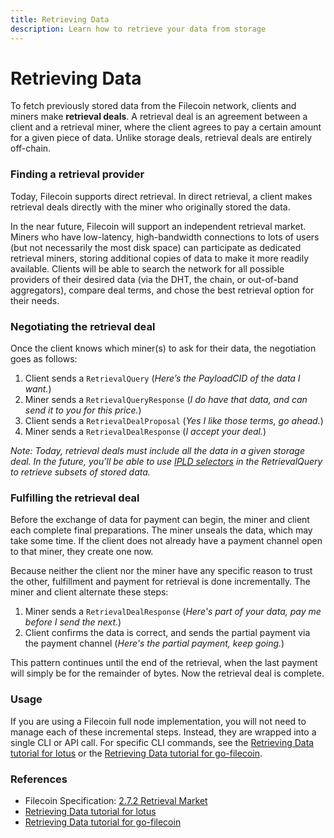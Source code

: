 ```yaml
---
title: Retrieving Data
description: Learn how to retrieve your data from storage
---
```


# Retrieving Data

To fetch previously stored data from the Filecoin network, clients and miners make **retrieval deals**. A retrieval deal is an agreement between a client and a retrieval miner, where the client agrees to pay a certain amount for a given piece of data. Unlike storage deals, retrieval deals are entirely off-chain.

### Finding a retrieval provider

Today, Filecoin supports direct retrieval. In direct retrieval, a client makes retrieval deals directly with the miner who originally stored the data.

In the near future, Filecoin will support an independent retrieval market. Miners who have low-latency, high-bandwidth connections to lots of users (but not necessarily the most disk space) can participate as dedicated retrieval miners, storing additional copies of data to make it more readily available. Clients will be able to search the network for all possible providers of their desired data (via the DHT, the chain, or out-of-band aggregators), compare deal terms, and chose the best retrieval option for their needs.

### Negotiating the retrieval deal

Once the client knows which miner(s) to ask for their data, the negotiation goes as follows:

1. Client sends a `RetrievalQuery` (_Here’s the PayloadCID of the data I want._)
1. Miner sends a `RetrievalQueryResponse` (_I do have that data, and can send it to you for this price._)
1. Client sends a `RetrievalDealProposal` (_Yes I like those terms, go ahead._)
1. Miner sends a `RetrievalDealResponse` (_I accept your deal._)

*Note: Today, retrieval deals must include all the data in a given storage deal. In the future, you’ll be able to use* [*IPLD selectors*](https://github.com/ipld/specs/blob/master/selectors/selectors.md) *in the RetrievalQuery to retrieve subsets of stored data.*

### Fulfilling the retrieval deal

Before the exchange of data for payment can begin, the miner and client each complete final preparations. The miner unseals the data, which may take some time. If the client does not already have a payment channel open to that miner, they create one now. 

Because neither the client nor the miner have any specific reason to trust the other, fulfillment and payment for retrieval is done incrementally. The miner and client alternate these steps:

1. Miner sends a `RetrievalDealResponse` (_Here's part of your data, pay me before I send the next._)
1. Client confirms the data is correct, and sends the partial payment via the payment channel (_Here's the partial payment, keep going._)

This pattern continues until the end of the retrieval, when the last payment will simply be for the remainder of bytes. Now the retrieval deal is complete.

### Usage

If you are using a Filecoin full node implementation, you will not need to manage each of these incremental steps. Instead, they are wrapped into a single CLI or API call. For specific CLI commands, see the [Retrieving Data tutorial for lotus](https://lotu.sh/en+retrieving-data) or the [Retrieving Data tutorial for go-filecoin](https://go.filecoin.io/go-filecoin-tutorial/Storing-on-Filecoin.html#retrieve-your-data).

### References

- Filecoin Specification: [2.7.2 Retrieval Market](https://filecoin-project.github.io/specs/#systems__filecoin_markets__retrieval_market)
- [Retrieving Data tutorial for lotus](https://lotu.sh/en+retrieving-data)
- [Retrieving Data tutorial for go-filecoin](https://go.filecoin.io/go-filecoin-tutorial/Storing-on-Filecoin.html#retrieve-your-data)
